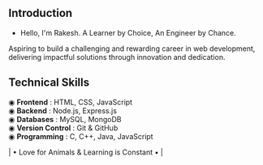 



## Introduction
- Hello, I'm Rakesh.
A Learner by Choice, An Engineer by Chance.

Aspiring to build a challenging and rewarding career in web development, delivering impactful solutions through innovation and dedication.

## Technical Skills
◉ **Frontend** : HTML, CSS, JavaScript  
◉ **Backend** : Node.js, Express.js  
◉ **Databases** : MySQL, MongoDB  
◉ **Version Control** : Git & GitHub  
◉ **Programming** : C, C++, Java, JavaScript  

| • Love for Animals & Learning is Constant • |
